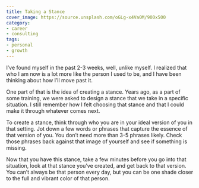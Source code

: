 ```yaml
---
title: Taking a Stance
cover_image: https://source.unsplash.com/oGLg-x4Va0M/900x500
category:
- career
- consulting
tags:
- personal
- growth
---
```

I’ve found myself in the past 2-3 weeks, well, unlike myself. I realized that who I am now is a lot more like the person I used to be, and I have been thinking about how I’ll move past it. 

One part of that is the idea of creating a stance. Years ago, as a part of some training, we were asked to design a stance that we take in a specific situation. I still remember how I felt choosing that stance and that I could make it through whatever comes next.

To create a stance, think through who you are in your ideal version of you in that setting. Jot down a few words or phrases that capture the essence of that version of you. You don’t need more than 3-5 phrases likely. Check those phrases back against that image of yourself and see if something is missing.

Now that you have this stance, take a few minutes before you go into that situation, look at that stance you’ve created, and get back to that version. You can’t always be that person every day, but you can be one shade closer to the full and vibrant color of that person.

